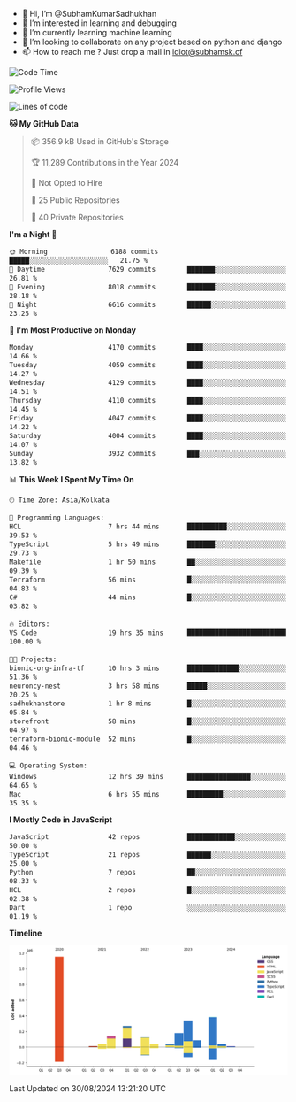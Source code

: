 - 👋 Hi, I’m @SubhamKumarSadhukhan
- 👀 I’m interested in learning and debugging
- 🌱 I’m currently learning machine learning
- 💞️ I’m looking to collaborate on any project based on python and django
- 📫 How to reach me ?
      Just drop a mail in idiot@subhamsk.cf

<!---
SubhamKumarSadhukhan/SubhamKumarSadhukhan is a ✨ special ✨ repository because its `README.md` (this file) appears on your GitHub profile.
You can click the Preview link to take a look at your changes.
--->


<!--START_SECTION:waka-->
![Code Time](http://img.shields.io/badge/Code%20Time-2%2C446%20hrs%2028%20mins-blue)

![Profile Views](http://img.shields.io/badge/Profile%20Views-0-blue)

![Lines of code](https://img.shields.io/badge/From%20Hello%20World%20I%27ve%20Written-2.9%20million%20lines%20of%20code-blue)

**🐱 My GitHub Data** 

> 📦 356.9 kB Used in GitHub's Storage 
 > 
> 🏆 11,289 Contributions in the Year 2024
 > 
> 🚫 Not Opted to Hire
 > 
> 📜 25 Public Repositories 
 > 
> 🔑 40 Private Repositories 
 > 
**I'm a Night 🦉** 

```text
🌞 Morning                6188 commits        █████░░░░░░░░░░░░░░░░░░░░   21.75 % 
🌆 Daytime                7629 commits        ███████░░░░░░░░░░░░░░░░░░   26.81 % 
🌃 Evening                8018 commits        ███████░░░░░░░░░░░░░░░░░░   28.18 % 
🌙 Night                  6616 commits        ██████░░░░░░░░░░░░░░░░░░░   23.25 % 
```
📅 **I'm Most Productive on Monday** 

```text
Monday                   4170 commits        ████░░░░░░░░░░░░░░░░░░░░░   14.66 % 
Tuesday                  4059 commits        ████░░░░░░░░░░░░░░░░░░░░░   14.27 % 
Wednesday                4129 commits        ████░░░░░░░░░░░░░░░░░░░░░   14.51 % 
Thursday                 4110 commits        ████░░░░░░░░░░░░░░░░░░░░░   14.45 % 
Friday                   4047 commits        ████░░░░░░░░░░░░░░░░░░░░░   14.22 % 
Saturday                 4004 commits        ████░░░░░░░░░░░░░░░░░░░░░   14.07 % 
Sunday                   3932 commits        ███░░░░░░░░░░░░░░░░░░░░░░   13.82 % 
```


📊 **This Week I Spent My Time On** 

```text
🕑︎ Time Zone: Asia/Kolkata

💬 Programming Languages: 
HCL                      7 hrs 44 mins       ██████████░░░░░░░░░░░░░░░   39.53 % 
TypeScript               5 hrs 49 mins       ███████░░░░░░░░░░░░░░░░░░   29.73 % 
Makefile                 1 hr 50 mins        ██░░░░░░░░░░░░░░░░░░░░░░░   09.39 % 
Terraform                56 mins             █░░░░░░░░░░░░░░░░░░░░░░░░   04.83 % 
C#                       44 mins             █░░░░░░░░░░░░░░░░░░░░░░░░   03.82 % 

🔥 Editors: 
VS Code                  19 hrs 35 mins      █████████████████████████   100.00 % 

🐱‍💻 Projects: 
bionic-org-infra-tf      10 hrs 3 mins       █████████████░░░░░░░░░░░░   51.36 % 
neuroncy-nest            3 hrs 58 mins       █████░░░░░░░░░░░░░░░░░░░░   20.25 % 
sadhukhanstore           1 hr 8 mins         █░░░░░░░░░░░░░░░░░░░░░░░░   05.84 % 
storefront               58 mins             █░░░░░░░░░░░░░░░░░░░░░░░░   04.97 % 
terraform-bionic-module  52 mins             █░░░░░░░░░░░░░░░░░░░░░░░░   04.46 % 

💻 Operating System: 
Windows                  12 hrs 39 mins      ████████████████░░░░░░░░░   64.65 % 
Mac                      6 hrs 55 mins       █████████░░░░░░░░░░░░░░░░   35.35 % 
```

**I Mostly Code in JavaScript** 

```text
JavaScript               42 repos            ████████████░░░░░░░░░░░░░   50.00 % 
TypeScript               21 repos            ██████░░░░░░░░░░░░░░░░░░░   25.00 % 
Python                   7 repos             ██░░░░░░░░░░░░░░░░░░░░░░░   08.33 % 
HCL                      2 repos             █░░░░░░░░░░░░░░░░░░░░░░░░   02.38 % 
Dart                     1 repo              ░░░░░░░░░░░░░░░░░░░░░░░░░   01.19 % 
```



**Timeline**

![Lines of Code chart](https://raw.githubusercontent.com/SubhamKumarSadhukhan/SubhamKumarSadhukhan/main/assets/bar_graph.png)


 Last Updated on 30/08/2024 13:21:20 UTC
<!--END_SECTION:waka-->
